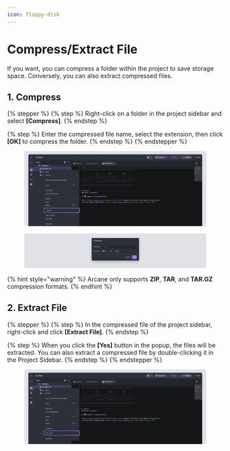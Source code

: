 ```yaml
---
icon: floppy-disk
---
```


# Compress/Extract File

If you want, you can compress a folder within the project to save storage space. Conversely, you can also extract compressed files.

## 1. Compress

{% stepper %}
{% step %}
Right-click on a folder in the project sidebar and select **\[Compress]**.
{% endstep %}

{% step %}
Enter the compressed file name, select the extension, then click **\[OK]** to compress the folder.
{% endstep %}
{% endstepper %}

<figure><img src="../../../.gitbook/assets/Compress_01.png" alt=""><figcaption></figcaption></figure>

<figure><img src="../../../.gitbook/assets/Compress_02.png" alt=""><figcaption></figcaption></figure>

{% hint style="warning" %}
Arcane only supports **ZIP**, **TAR**, and **TAR.GZ** compression formats.
{% endhint %}



## 2. Extract File&#x20;

{% stepper %}
{% step %}
In the compressed file of the project sidebar, right-click and click **\[Extract File]**.
{% endstep %}

{% step %}
When you click the **\[Yes]** button in the popup, the files will be extracted. You can also extract a compressed file by double-clicking it in the Project Sidebar.
{% endstep %}
{% endstepper %}

<figure><img src="../../../.gitbook/assets/Extract_file_01.png" alt=""><figcaption></figcaption></figure>
